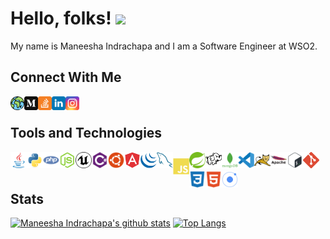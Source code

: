 
# Hello, folks! <img src="https://raw.githubusercontent.com/MartinHeinz/MartinHeinz/master/wave.gif" width="30px">

My name is Maneesha Indrachapa and I am a Software Engineer at WSO2.

## Connect With Me

[<img align="left" alt="maneeshaindrachapa.github.io" width="22px" src="https://raw.githubusercontent.com/maneeshaindrachapa/maneeshaindrachapa/master/assets/icons/social/web.svg" color="#FFF" />][website]
[<img align="left" alt="maneeshaindrachapa.github.io" width="22px" src="https://raw.githubusercontent.com/maneeshaindrachapa/maneeshaindrachapa/master/assets/icons/social/medium.svg"/>][medium]
[<img align="left" alt="maneeshaindrachapa.github.io" width="22px" src="https://raw.githubusercontent.com/maneeshaindrachapa/maneeshaindrachapa/master/assets/icons/social/stackoverflow.svg" />][stackoverflow]
[<img align="left" alt="maneeshaindrachapa | LinkedIn" width="22px" src="https://raw.githubusercontent.com/maneeshaindrachapa/maneeshaindrachapa/master/assets/icons/social/linkedin.svg"/>][linkedin]
[<img align="left" alt="cl0ud_piercer | Instagram" width="22px" src="https://raw.githubusercontent.com/maneeshaindrachapa/maneeshaindrachapa/master/assets/icons/social/instagram.svg"/>][instagram]
<br>

## Tools and Technologies
<img align="left" alt="Java" width="26px" src="https://raw.githubusercontent.com/maneeshaindrachapa/maneeshaindrachapa/master/assets/icons/languages/java.svg" style="margin-bottom:5px"/>
<img align="left" alt="Python" width="26px" src="https://raw.githubusercontent.com/maneeshaindrachapa/maneeshaindrachapa/master/assets/icons/languages/python.svg" style="margin-bottom:5px"/>
<img align="left" alt="PHP" width="26px" src="https://raw.githubusercontent.com/maneeshaindrachapa/maneeshaindrachapa/master/assets/icons/languages/php.svg" style="margin-bottom:5px"/>
<img align="left" alt="NodeJS" width="26px" src="https://raw.githubusercontent.com/maneeshaindrachapa/maneeshaindrachapa/master/assets/icons/languages/nodejs.svg" style="margin-bottom:5px"/>
<img align="left" alt="Unreal" width="26px" src="https://raw.githubusercontent.com/maneeshaindrachapa/maneeshaindrachapa/master/assets/icons/languages/unreal.svg" style="margin-bottom:5px"/>
<img align="left" alt="C#" width="26px" src="https://raw.githubusercontent.com/maneeshaindrachapa/maneeshaindrachapa/master/assets/icons/languages/csharp.svg" style="margin-bottom:5px"/>
<img align="left" alt="Ubunutu" width="26px" src="https://raw.githubusercontent.com/maneeshaindrachapa/maneeshaindrachapa/master/assets/icons/linux/ubuntu.svg" style="margin-bottom:5px"/>
<img align="left" alt="Angular" width="26px" src="https://raw.githubusercontent.com/maneeshaindrachapa/maneeshaindrachapa/master/assets/icons/js-libraries-frameworks/angular.svg" style="margin-bottom:5px"/>
<img align="left" alt="Jquery" width="26px" src="https://raw.githubusercontent.com/maneeshaindrachapa/maneeshaindrachapa/master/assets/icons/js-libraries-frameworks/jquery.svg" style="margin-bottom:5px"/>
<img align="left" alt="MySQL" width="26px" src="https://raw.githubusercontent.com/maneeshaindrachapa/maneeshaindrachapa/master/assets/icons/database/mysql.svg" style="margin-bottom:5px"/>
<img align="left" alt="js" width="26px" src="https://raw.githubusercontent.com/maneeshaindrachapa/maneeshaindrachapa/master/assets/icons/web-languages/js.svg" style="margin-top:10px" style="margin-bottom:5px"/>
<img align="left" alt="css" width="26px" src="https://raw.githubusercontent.com/maneeshaindrachapa/maneeshaindrachapa/master/assets/icons/frameworks/spring.svg" style="margin-bottom:5px"/>
<img align="left" alt="hadoop" width="26px" src="https://raw.githubusercontent.com/maneeshaindrachapa/maneeshaindrachapa/master/assets/icons/database/hadoop.svg" style="margin-bottom:5px"/>
<img align="left" alt="mongodb" width="26px" src="https://raw.githubusercontent.com/maneeshaindrachapa/maneeshaindrachapa/master/assets/icons/database/mongodb.svg" style="margin-bottom:5px"/>
<img align="left" alt="visual-studio" width="26px" src="https://raw.githubusercontent.com/maneeshaindrachapa/maneeshaindrachapa/master/assets/icons/code-editors/vscode.svg" style="margin-bottom:5px"/>
<img align="left" alt="tomcat" width="26px" src="https://raw.githubusercontent.com/maneeshaindrachapa/maneeshaindrachapa/master/assets/icons/server/tomcat.svg" style="margin-bottom:5px"/>
<img align="left" alt="apache" width="26px" src="https://raw.githubusercontent.com/maneeshaindrachapa/maneeshaindrachapa/master/assets/icons/server/apache.svg" style="margin-bottom:5px"/>
<img align="left" alt="Terminal" width="26px" src="https://raw.githubusercontent.com/maneeshaindrachapa/maneeshaindrachapa/master/assets/icons/languages/bash.svg" style="margin-bottom:5px"/>
<img align="left" alt="git" width="26px" src="https://raw.githubusercontent.com/maneeshaindrachapa/maneeshaindrachapa/master/assets/icons/version/git.svg" style="margin-bottom:5px"/>
<img align="left" alt="css" width="26px" src="https://raw.githubusercontent.com/maneeshaindrachapa/maneeshaindrachapa/master/assets/icons/web-languages/css3.svg" style="margin-bottom:5px"/>
<img align="left" alt="html" width="26px" src="https://raw.githubusercontent.com/maneeshaindrachapa/maneeshaindrachapa/master/assets/icons/web-languages/html5.svg" style="margin-bottom:5px"/>
<img align="left" alt="git" width="26px" src="https://raw.githubusercontent.com/maneeshaindrachapa/maneeshaindrachapa/master/assets/icons/frameworks/ionic.svg" style="margin-bottom:5px"/>
<br>
<br>

## Stats
[![Maneesha Indrachapa's github stats](https://github-readme-stats.vercel.app/api?username=maneeshaindrachapa&show_icons=true&theme=nord&count_private=true&show_icons=true)](https://github.com/anuraghazra/github-readme-stats)  [![Top Langs](https://github-readme-stats.vercel.app/api/top-langs/?username=maneeshaindrachapa&theme=nord&layout=compact)](https://github.com/anuraghazra/github-readme-stats)

[website]: https://maneeshaindrachapa.github.io/
[instagram]: https://www.instagram.com/cl0ud_piercer/
[linkedin]: https://www.linkedin.com/in/maneeshaindrachapa/
[medium]: https://maneeshaindrachapa.medium.com/
[stackoverflow]: https://stackoverflow.com/users/16497617/maneesha-indrachapa